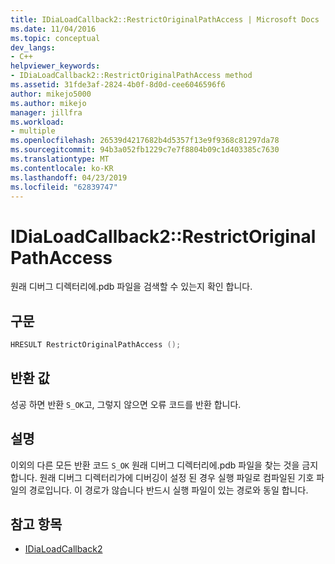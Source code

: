 ```yaml
---
title: IDiaLoadCallback2::RestrictOriginalPathAccess | Microsoft Docs
ms.date: 11/04/2016
ms.topic: conceptual
dev_langs:
- C++
helpviewer_keywords:
- IDiaLoadCallback2::RestrictOriginalPathAccess method
ms.assetid: 31fde3af-2824-4b0f-8d0d-cee6046596f6
author: mikejo5000
ms.author: mikejo
manager: jillfra
ms.workload:
- multiple
ms.openlocfilehash: 26539d4217682b4d5357f13e9f9368c81297da78
ms.sourcegitcommit: 94b3a052fb1229c7e7f8804b09c1d403385c7630
ms.translationtype: MT
ms.contentlocale: ko-KR
ms.lasthandoff: 04/23/2019
ms.locfileid: "62839747"
---
```

# <a name="idialoadcallback2restrictoriginalpathaccess"></a>IDiaLoadCallback2::RestrictOriginalPathAccess
원래 디버그 디렉터리에.pdb 파일을 검색할 수 있는지 확인 합니다.

## <a name="syntax"></a>구문

```C++
HRESULT RestrictOriginalPathAccess ();
```

## <a name="return-value"></a>반환 값
 성공 하면 반환 `S_OK`고, 그렇지 않으면 오류 코드를 반환 합니다.

## <a name="remarks"></a>설명
 이외의 다른 모든 반환 코드 `S_OK` 원래 디버그 디렉터리에.pdb 파일을 찾는 것을 금지 합니다. 원래 디버그 디렉터리가에 디버깅이 설정 된 경우 실행 파일로 컴파일된 기호 파일의 경로입니다. 이 경로가 않습니다 반드시 실행 파일이 있는 경로와 동일 합니다.

## <a name="see-also"></a>참고 항목
- [IDiaLoadCallback2](../../debugger/debug-interface-access/idialoadcallback2.md)